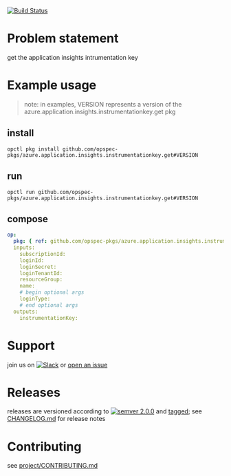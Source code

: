 [![Build Status](https://travis-ci.org/opspec-pkgs/azure.application.insights.instrumentationkey.get.svg?branch=master)](https://travis-ci.org/opspec-pkgs/azure.application.insights.instrumentationkey.get)

# Problem statement
get the application insights intrumentation key

# Example usage

> note: in examples, VERSION represents a version of the azure.application.insights.instrumentationkey.get pkg

## install

```shell
opctl pkg install github.com/opspec-pkgs/azure.application.insights.instrumentationkey.get#VERSION
```

## run

```
opctl run github.com/opspec-pkgs/azure.application.insights.instrumentationkey.get#VERSION
```

## compose

```yaml
op:
  pkg: { ref: github.com/opspec-pkgs/azure.application.insights.instrumentationkey.get#VERSION }
  inputs:
    subscriptionId:
    loginId:
    loginSecret:
    loginTenantId:
    resourceGroup:
    name:
    # begin optional args
    loginType:
    # end optional args
  outputs:
    instrumentationKey:
```

# Support

join us on [![Slack](https://opspec-slackin.herokuapp.com/badge.svg)](https://opspec-slackin.herokuapp.com/)
or [open an issue](https://github.com/opspec-pkgs/azure.application.insights.instrumentationkey.get/issues)

# Releases

releases are versioned according to
[![semver 2.0.0](https://img.shields.io/badge/semver-2.0.0-brightgreen.svg)](http://semver.org/spec/v2.0.0.html)
and [tagged](https://git-scm.com/book/en/v2/Git-Basics-Tagging); see
[CHANGELOG.md](CHANGELOG.md) for release notes

# Contributing

see [project/CONTRIBUTING.md](https://github.com/opspec-pkgs/project/blob/master/CONTRIBUTING.md)